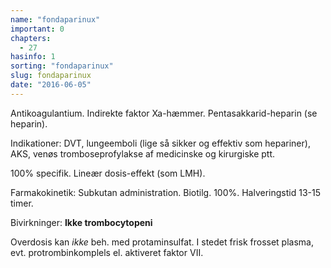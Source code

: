 ```yaml
---
name: "fondaparinux"
important: 0
chapters:
  - 27
hasinfo: 1
sorting: "fondaparinux"
slug: fondaparinux
date: "2016-06-05"
---
```


Antikoagulantium. Indirekte faktor Xa-hæmmer. Pentasakkarid-heparin (se
heparin).

Indikationer: DVT, lungeemboli (lige så sikker og effektiv som hepariner), AKS,
venøs tromboseprofylakse af medicinske og kirurgiske ptt.

100% specifik. Lineær dosis-effekt (som LMH).

Farmakokinetik: Subkutan administration. Biotilg. 100%. Halveringstid 13-15
timer.

Bivirkninger: <b>Ikke trombocytopeni</b>

Overdosis kan <em>ikke</em> beh. med protaminsulfat. I stedet frisk frosset
plasma, evt. protrombinkomplels el. aktiveret faktor VII.
